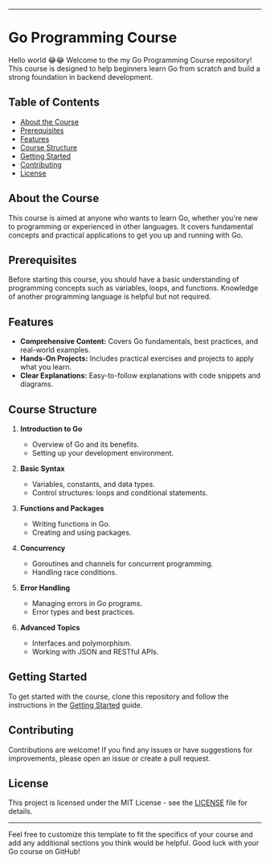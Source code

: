 

---

# Go Programming Course

Hello world 😂😂 Welcome to the my Go Programming Course repository! This course is designed to help beginners learn Go from scratch and build a strong foundation in backend development.

## Table of Contents

* [About the Course](#about-the-course)
* [Prerequisites](#prerequisites)
* [Features](#features)
* [Course Structure](#course-structure)
* [Getting Started](#getting-started)
* [Contributing](#contributing)
* [License](#license)

## About the Course

This course is aimed at anyone who wants to learn Go, whether you're new to programming or experienced in other languages. It covers fundamental concepts and practical applications to get you up and running with Go.

## Prerequisites

Before starting this course, you should have a basic understanding of programming concepts such as variables, loops, and functions. Knowledge of another programming language is helpful but not required.

## Features

* **Comprehensive Content:** Covers Go fundamentals, best practices, and real-world examples.
* **Hands-On Projects:** Includes practical exercises and projects to apply what you learn.
* **Clear Explanations:** Easy-to-follow explanations with code snippets and diagrams.

## Course Structure

1. **Introduction to Go**

   * Overview of Go and its benefits.
   * Setting up your development environment.

2. **Basic Syntax**

   * Variables, constants, and data types.
   * Control structures: loops and conditional statements.

3. **Functions and Packages**

   * Writing functions in Go.
   * Creating and using packages.

4. **Concurrency**

   * Goroutines and channels for concurrent programming.
   * Handling race conditions.

5. **Error Handling**

   * Managing errors in Go programs.
   * Error types and best practices.

6. **Advanced Topics**

   * Interfaces and polymorphism.
   * Working with JSON and RESTful APIs.

## Getting Started

To get started with the course, clone this repository and follow the instructions in the [Getting Started](getting-started.md) guide.

## Contributing

Contributions are welcome! If you find any issues or have suggestions for improvements, please open an issue or create a pull request.

## License

This project is licensed under the MIT License - see the [LICENSE](LICENSE) file for details.

---

Feel free to customize this template to fit the specifics of your course and add any additional sections you think would be helpful. Good luck with your Go course on GitHub!
